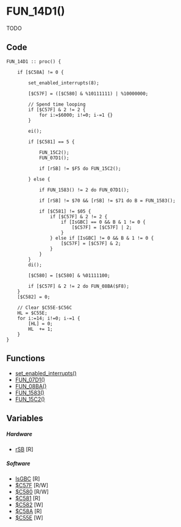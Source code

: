 # FUN_14D1()
TODO
## Code
```
FUN_14D1 :: proc() {

	if [$C58A] != 0 {
	
		set_enabled_interrupts(8);
		
		[$C57F] = ([$C580] & %10111111) | %10000000;
		
		// Spend time looping
		if [$C57F] & 2 != 2 {
			for i:=$6000; i!=0; i-=1 {}
		}
		
		ei();
		
		if [$C581] == 5 {
		
			FUN_15C2();
			FUN_07D1();
			
			if [rSB] != $F5 do FUN_15C2();
			
		} else {
		
			if FUN_1583() != 2 do FUN_07D1();
			
			if [rSB] != $70 && [rSB] != $71 do B = FUN_1583();
			
			if [$C581] != $05 {
				if [$C57F] & 2 != 2 {
					if [IsGBC] == 0 && B & 1 != 0 {
						[$C57F] = [$C57F] | 2;
					}
				} else if [IsGBC] != 0 && B & 1 != 0 {
					[$C57F] = [$C57F] & 2;
				}
			}
		}
		di();
		
		[$C580] = [$C580] & %01111100;
		
		if [$C57F] & 2 != 2 do FUN_08BA($F8);
	}
	[$C582] = 0;
	
	// Clear $C55E-$C56C
	HL = $C55E;
	for i:=14; i!=0; i-=1 {
		[HL] = 0;
		HL  += 1;
	}
}
```
## Functions
- [set_enabled_interrupts()](bank0/set_enabled_interrupts.md)
- [FUN_07D1()](bank0/FUN_07D1.md)
- [FUN_08BA()](bank0/FUN_08BA.md)
- [FUN_1583()](bank0/FUN_1583.md)
- [FUN_15C2()](bank0/FUN_15C2.md)
## Variables
##### Hardware
- [rSB](variables/hardware/Serial.md#rSB($FF01)) [R]
##### Software
- [IsGBC](variables/software/C525.md) [R]
- [$C57F](variables/software/C57F.md) [R/W]
- [$C580](variables/software/C580.md) [R/W]
- [$C581](variables/software/C581.md) [R]
- [$C582](variables/software/C582.md) [W]
- [$C58A](variables/software/C58A.md) [R]
- [$C55E](variables/software/C55E.md) [W]